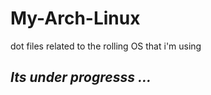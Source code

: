 # My-Arch-Linux
dot files related to the rolling OS that i'm using 


## *Its under progresss ...*  
